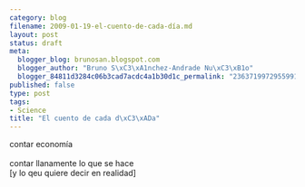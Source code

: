 ```yaml
--- 
category: blog
filename: 2009-01-19-el-cuento-de-cada-día.md
layout: post
status: draft
meta: 
  blogger_blog: brunosan.blogspot.com
  blogger_author: "Bruno S\xC3\xA1nchez-Andrade Nu\xC3\xB1o"
  blogger_84811d3284c06b3cad7acdc4a1b30d1c_permalink: "2363719972955991148"
published: false
type: post
tags: 
- Science
title: "El cuento de cada d\xC3\xADa"
---
```

contar economía<br /><br />contar llanamente lo que se hace<br />[y lo qeu quiere decir en realidad]
